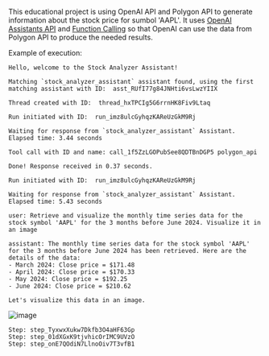 This educational project is using OpenAI API and Polygon API to generate information about the stock price for sumbol 'AAPL'.
It uses [OpenAI Assistants API](https://platform.openai.com/docs/assistants/overview) and [Function Calling](https://platform.openai.com/docs/guides/function-calling) so that OpenAI can use the data from Polygon API to produce the needed results.




Example of execution:

```
Hello, welcome to the Stock Analyzer Assistant!

Matching `stock_analyzer_assistant` assistant found, using the first matching assistant with ID:  asst_RUfI77g84JNHti6vsLwzYIIX

Thread created with ID:  thread_hxTPCIg5G6rrnHK8Fiv9Ltaq

Run initiated with ID:  run_imz8ulcGyhqzKAReUzGkM9Rj

Waiting for response from `stock_analyzer_assistant` Assistant. Elapsed time: 3.44 seconds

Tool call with ID and name: call_1f5ZzLGOPubSee8QDTBnDGP5 polygon_api

Done! Response received in 0.37 seconds.

Run initiated with ID:  run_imz8ulcGyhqzKAReUzGkM9Rj

Waiting for response from `stock_analyzer_assistant` Assistant. Elapsed time: 5.43 seconds

user: Retrieve and visualize the monthly time series data for the stock symbol 'AAPL' for the 3 months before June 2024. Visualize it in an image

assistant: The monthly time series data for the stock symbol 'AAPL' for the 3 months before June 2024 has been retrieved. Here are the details of the data:
- March 2024: Close price = $171.48
- April 2024: Close price = $170.33
- May 2024: Close price = $192.25
- June 2024: Close price = $210.62

Let's visualize this data in an image.
```
![image](https://github.com/user-attachments/assets/ba8835d1-3401-4449-bd6c-64aa81e210c0)
```
Step: step_TyxwxXukw7Dkfb3O4aHF63Gp
Step: step_01dXGxK9tjvhicOrIMC9UVzO
Step: step_onE7QOdiN7LlnoOiv7T3vfB1
```



